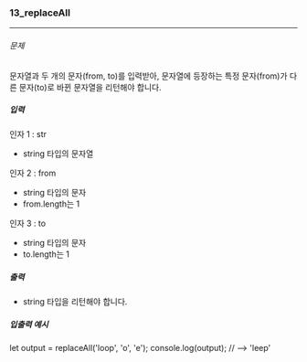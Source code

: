 ### 13_replaceAll

***

###### 문제 

문자열과 두 개의 문자(from, to)를 입력받아, 문자열에 등장하는 특정 문자(from)가 다른 문자(to)로 바뀐 문자열을 리턴해야 합니다.

##### 입력

인자 1 : str
- string 타입의 문자열

인자 2 : from
- string 타입의 문자
- from.length는 1

인자 3 : to
- string 타입의 문자
- to.length는 1

##### 출력

- string 타입을 리턴해야 합니다.

##### 입출력 예시

let output = replaceAll('loop', 'o', 'e');
console.log(output); // --> 'leep'